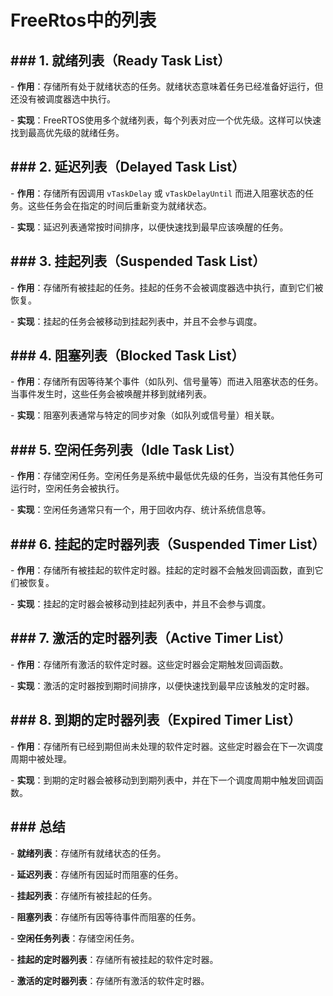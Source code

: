 # FreeRtos中的列表

## ### 1. 就绪列表（Ready Task List）

\- **作用**：存储所有处于就绪状态的任务。就绪状态意味着任务已经准备好运行，但还没有被调度器选中执行。

\- **实现**：FreeRTOS使用多个就绪列表，每个列表对应一个优先级。这样可以快速找到最高优先级的就绪任务。

## ### 2. 延迟列表（Delayed Task List）

\- **作用**：存储所有因调用 `vTaskDelay` 或 `vTaskDelayUntil` 而进入阻塞状态的任务。这些任务会在指定的时间后重新变为就绪状态。

\- **实现**：延迟列表通常按时间排序，以便快速找到最早应该唤醒的任务。

## ### 3. 挂起列表（Suspended Task List）

\- **作用**：存储所有被挂起的任务。挂起的任务不会被调度器选中执行，直到它们被恢复。

\- **实现**：挂起的任务会被移动到挂起列表中，并且不会参与调度。

## ### 4. 阻塞列表（Blocked Task List）

\- **作用**：存储所有因等待某个事件（如队列、信号量等）而进入阻塞状态的任务。当事件发生时，这些任务会被唤醒并移到就绪列表。

\- **实现**：阻塞列表通常与特定的同步对象（如队列或信号量）相关联。

## ### 5. 空闲任务列表（Idle Task List）

\- **作用**：存储空闲任务。空闲任务是系统中最低优先级的任务，当没有其他任务可运行时，空闲任务会被执行。

\- **实现**：空闲任务通常只有一个，用于回收内存、统计系统信息等。

## ### 6. 挂起的定时器列表（Suspended Timer List）

\- **作用**：存储所有被挂起的软件定时器。挂起的定时器不会触发回调函数，直到它们被恢复。

\- **实现**：挂起的定时器会被移动到挂起列表中，并且不会参与调度。

## ### 7. 激活的定时器列表（Active Timer List）

\- **作用**：存储所有激活的软件定时器。这些定时器会定期触发回调函数。

\- **实现**：激活的定时器按到期时间排序，以便快速找到最早应该触发的定时器。

## ### 8. 到期的定时器列表（Expired Timer List）

\- **作用**：存储所有已经到期但尚未处理的软件定时器。这些定时器会在下一次调度周期中被处理。

\- **实现**：到期的定时器会被移动到到期列表中，并在下一个调度周期中触发回调函数。

## ### 总结

\- **就绪列表**：存储所有就绪状态的任务。

\- **延迟列表**：存储所有因延时而阻塞的任务。

\- **挂起列表**：存储所有被挂起的任务。

\- **阻塞列表**：存储所有因等待事件而阻塞的任务。

\- **空闲任务列表**：存储空闲任务。

\- **挂起的定时器列表**：存储所有被挂起的软件定时器。

\- **激活的定时器列表**：存储所有激活的软件定时器。